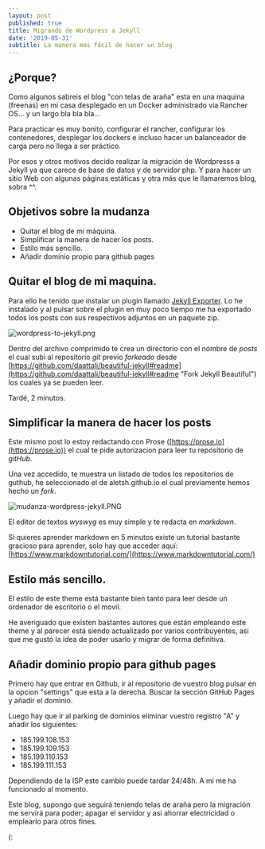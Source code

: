 ```yaml
---
layout: post
published: true
title: Migrando de Wordpress a Jekyll
date: '2019-05-31'
subtitle: La manera mas fácil de hacer un blog
---
```

## ¿Porque?
Como algunos sabreis el blog "con telas de araña" esta en una maquina (freenas) en mi casa desplegado en un Docker administrado via Rancher OS... y un largo bla bla bla...

Para practicar es muy bonito, configurar el rancher, configurar los contenedores, desplegar los dockers e incluso hacer un balanceador de carga pero no llega a ser práctico.

Por esos y otros motivos decido realizar la migración de Wordpresss a Jekyll ya que carece de base de datos y de servidor php. Y para hacer un sitio Web con algunas páginas estáticas y otra más que le llamaremos blog, sobra ^^.

## Objetivos sobre la mudanza
* Quitar el blog de mi máquina.
* Simplificar la manera de hacer los posts.
* Estilo más sencillo.
* Añadir dominio propio para github pages

## Quitar el blog de mi maquina.
Para ello he tenido que instalar un plugin llamado [Jekyll Exporter](https://wordpress.org/plugins/jekyll-exporter/ "Jekyll Exporter"). Lo he instalado y al pulsar sobre el plugin en muy poco tiempo me ha exportado todos los posts con sus respectivos adjuntos en un paquete zip.

![wordpress-to-jekyll.png]({{site.baseurl}}/img/wordpress-to-jekyll.png)

Dentro del archivo comprimido te crea un directorio con el nombre de _posts_ el cual subi al repositorio _git_ previo _forkeado_ desde [https://github.com/daattali/beautiful-jekyll#readme](https://github.com/daattali/beautiful-jekyll#readme "Fork Jekyll Beautiful") los cuales ya se pueden leer.

Tardé, 2 minutos.



## Simplificar la manera de hacer los posts
Este mismo post lo estoy redactando con Prose ([https://prose.io](https://prose.io)) el cual te pide autorizacion para leer tu repositorio de _gitHub_.

Una vez accedido, te muestra un listado de todos los repositorios de guthub, he seleccionado el de aletsh.github.io el cual previamente hemos hecho un _fork_.

![mudanza-wordpress-jekyll.PNG]({{site.baseurl}}/img/mudanza-wordpress-jekyll.PNG)

El editor de textos _wyswyg_ es muy simple y te redacta en _markdown_.

Si quieres aprender markdown en 5 minutos existe un tutorial bastante gracioso para aprender, solo hay que acceder aquí:  [https://www.markdowntutorial.com/](https://www.markdowntutorial.com/)

## Estilo más sencillo.
El estilo de este theme está bastante bien tanto para leer desde un ordenador de escritorio o el movil. 

He averiguado que existen bastantes autores que están empleando este theme y al parecer está siendo actualizado por varios contribuyentes, asi que me gustó la idea de poder usarlo y migrar de forma definitiva.

## Añadir dominio propio para github pages
Primero hay que entrar en Github, ir al repositorio de vuestro blog pulsar en la opcion "settings" que esta a la derecha. Buscar la sección GitHub Pages y añadir el dominio.

Luego hay que ir al parking de dominios eliminar vuestro registro "A" y añadir los siguientes:
* 185.199.108.153
* 185.199.109.153
* 185.199.110.153
* 185.199.111.153

Dependiendo de la ISP este cambio puede tardar 24/48h. A mi me ha funcionado al momento.


Este blog, supongo que seguirá teniendo telas de araña pero la migración me servirá para poder; apagar el servidor y asi ahorrar electricidad o emplearlo para otros fines.

(:
